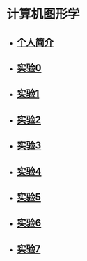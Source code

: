 # 计算机图形学

* ## [个人简介]()  

* ## [实验0](https://itachi-zyt.github.io/little%20dog.png)  
 
* ## [实验1](https://itachi-zyt.github.io/%E5%AE%9E%E9%AA%8C%E4%B8%80.html)

* ## [实验2](https://itachi-zyt.github.io/201812213501021/index.html)    

* ## [实验3](https://itachi-zyt.github.io/201812213501021/index.html)   
 
* ## [实验4](https://itachi-zyt.github.io/201812213501021-lab4/index.html)

* ## [实验5]() 

* ## [实验6]() 

* ## [实验7](https://itachi-zyt.github.io/课程设计/index.html) 


